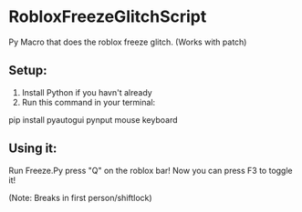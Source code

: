 # RobloxFreezeGlitchScript
Py Macro that does the roblox freeze glitch. (Works with patch)





## Setup:
1. Install Python if you havn't already
2. Run this command in your terminal:

pip install pyautogui pynput mouse keyboard

## Using it:
Run Freeze.Py
press "Q" on the roblox bar!
Now you can press F3 to toggle it!


(Note: Breaks in first person/shiftlock)
